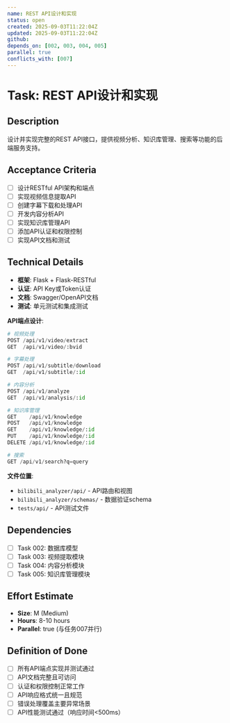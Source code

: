 ```yaml
---
name: REST API设计和实现
status: open
created: 2025-09-03T11:22:04Z
updated: 2025-09-03T11:22:04Z
github: 
depends_on: [002, 003, 004, 005]
parallel: true
conflicts_with: [007]
---
```


# Task: REST API设计和实现

## Description
设计并实现完整的REST API接口，提供视频分析、知识库管理、搜索等功能的后端服务支持。

## Acceptance Criteria
- [ ] 设计RESTful API架构和端点
- [ ] 实现视频信息提取API
- [ ] 创建字幕下载和处理API
- [ ] 开发内容分析API
- [ ] 实现知识库管理API
- [ ] 添加API认证和权限控制
- [ ] 实现API文档和测试

## Technical Details
- **框架**: Flask + Flask-RESTful
- **认证**: API Key或Token认证
- **文档**: Swagger/OpenAPI文档
- **测试**: 单元测试和集成测试

**API端点设计**:
```python
# 视频处理
POST /api/v1/video/extract
GET  /api/v1/video/:bvid

# 字幕处理
POST /api/v1/subtitle/download
GET  /api/v1/subtitle/:id

# 内容分析
POST /api/v1/analyze
GET  /api/v1/analysis/:id

# 知识库管理
GET    /api/v1/knowledge
POST   /api/v1/knowledge
GET    /api/v1/knowledge/:id
PUT    /api/v1/knowledge/:id
DELETE /api/v1/knowledge/:id

# 搜索
GET /api/v1/search?q=query
```

**文件位置**:
- `bilibili_analyzer/api/` - API路由和视图
- `bilibili_analyzer/schemas/` - 数据验证schema
- `tests/api/` - API测试文件

## Dependencies
- [ ] Task 002: 数据库模型
- [ ] Task 003: 视频提取模块
- [ ] Task 004: 内容分析模块
- [ ] Task 005: 知识库管理模块

## Effort Estimate
- **Size**: M (Medium)
- **Hours**: 8-10 hours
- **Parallel**: true (与任务007并行)

## Definition of Done
- [ ] 所有API端点实现并测试通过
- [ ] API文档完整且可访问
- [ ] 认证和权限控制正常工作
- [ ] API响应格式统一且规范
- [ ] 错误处理覆盖主要异常场景
- [ ] API性能测试通过（响应时间<500ms）
